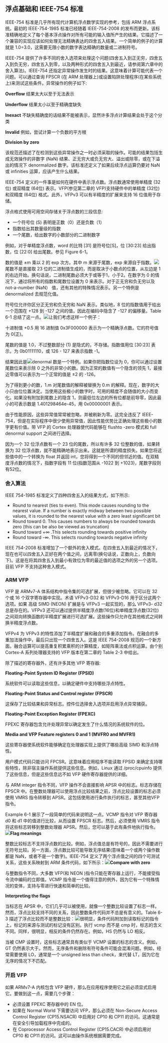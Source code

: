 ## 浮点基础和 IEEE-754 标准

IEEE-754 标准是几乎所有现代计算机浮点数学实现的参考，包括 ARM 浮点系统。最初的 IEEE-754-1985 标准已经随着 IEEE-754-2008 的发布而更新。该标准精确地定义了每个基本浮点操作对所有可能的输入值所产生的结果。它描述了一个兼容的实现应该如何处理无法精确表达的四舍五入结果。一个简单的例子的计算就是 1.0÷3.0，这需要无限小数的数字表达精确的数量或二进制符号。

IEEE-754 提供了许多不同的舍入选项来处理这个问题\(四舍五入到正无穷，四舍五入到负无穷，四舍五入到零，以及两种形式的四舍五入到最近，请参阅第六章中的舍入算法\)。IEEE-754 还指定异常操作发生时的结果。这意味着计算可能代表一个问题。可以通过查询 FPSCR \(在 ARM 处理器上\)或设置陷阱处理程序\(在某些系统上\)来测试这些条件。异常操作的例子如下:

**Overflow** 结果太大以至于无法表示

**Underflow** 结果太小以至于精确度缺失

**Inexact** 不缺失精确度的话结果不能被表示，显然许多浮点计算结果会处于这个分类

**Invalid** 例如，尝试计算一个负数的平方根

**Division by zero**

该规范还描述了在检测到这些异常操作之一时必须采取的操作。可能的结果包括生成无效操作的非数字 \(NaN\) 结果、正无穷大或负无穷大、溢出或除零，或在下溢出的情况下 denormalized 数字。该标准还定义了如果后续浮点运算仍要对 NaN 或 infinities 运算，应该产生什么结果。

IEEE-754 定义的一件事是如何在硬件中表示浮点数。浮点数通常使用单精度 \(32位\) 或双精度 \(64位\) 表示。VFP\(参见第二章的 VFP\)支持硬件中的单精度 \(32位\) 和双精度 \(64位\) 格式。此外，VFPv3 可以有半精度的扩展来支持 16 位值用于存储。

浮点格式使用可用空间存储关于浮点数的三段信息:

* 一个符号位 \(S\) 表明是正数（0）还是负数（1）
* 指数给出其数量级的指数
* 一个尾数，给出数字的小数部分的二进制数字

例如，对于单精度浮点数，word 的比特 \[31\] 是符号位\[S\]，位 \[30:23\] 给出指数，位 \[22:0\] 给出尾数。参见 Figure 6-1。

数的值是 ±m 乘以 2 的 exp 次方。其中 m 来源于尾数，exp 来源自于指数。![](../assets/figure6-1.png)尾数不是直接取 23 位的二进制值生成的，而是取决于小数点的位置，从左边是 1 的右边开始。换句话说，二进制尾数必须大于或等于1，小于2。在数字为 0 的情况下，通过将所有的指数和尾数位设置为 0 来表示。对于正无穷和负无穷以及 not-a-number \(NaN） 值，还有其他的特殊情况表示。另一个特例是 denormalized 去规范化值。

符号位允许你区分正无穷和负无穷和 NaN 表示。类似地，8 位的指数值用于给出一个范围在 +128 到 -127 之间的值，因此在编码中隐含了 -127 的偏移量。Table 6-1 总结了这一点。![](../assets/table6-1.png)让我们考虑这样一个例子：

十进制值 +0.5 用 16 进制值 0x3F000000 表示为一个精确浮点数。它的符号值为 0\(正\)。

尾数的值是 1.0，不过整数部分 \(1\) 是隐式的，不存储。指数值用位 \[30:23\] 表示，为 0b01111110，或 126 - 127 来表示指数 -1。

结果因此是![](../assets/formula6-2.png)denormal 数是一个特例。如果你把指数位设为 0，你可以通过设置尾数位来表示除 0 之外的非常小的数。因为正常的数值有一个隐含的领先 1，最接近零值可以表示为一个正常的值是 ±2 的 -126。

为了得到更小的数，1.m 对尾数值的解释被替换为 0.m 的解释。现在，数字的大小只由位位置决定。当使用这些极小的数字时，可用的精度不会随值的大小而变化。如果没有附加到尾数上的隐含 1，则最低位左边的所有位都是前导零，因此最小的可表示数是 1.401298464e-45，用 0x00000001 表示。

由于性能原因，这些异常值常常被忽略，并被刷新为零。这完全违反了 IEEE-754，但是在实际程序中很少使用异常值，因此性能优势比正确处理这些极小的数字更有价值。带 VFP 的 Cortex 处理器使代码能够在 flushto -zero 模式和 full denormal support 之间进行选择。

因为一个 32 位浮点数有一个 23 位的尾数，所以有许多 32 位整数的值，如果转换为 32 位浮点数，就不能精确地表示出来。这就是所谓的精度损失。如果您将这些值中的一个转换为 float 并返回 int，您将得到一个不同的但邻近的值。在双精度浮点数的情况下，指数字段有 11 位\(指数范围从 -1022 到 +1023\)，尾数字段则有52位。

### 舍入算法

IEEE 754-1985 标准定义了四种四舍五入的结果方式，如下所示:

* Round to nearest \(ties to even\). This mode causes rounding to the nearest value. If a
   number is exactly midway between two possible values, it is rounded to the nearest value
   with a zero least significant bit
* Round toward 0. This causes numbers to always be rounded towards zero \(this can be also
   be viewed as truncation\)
* Round toward +∞ .This selects rounding towards positive infinity
* Round toward -∞. This selects rounding towards negative infinity

IEEE 754-2008 标准增加了一个额外的舍入模式。在四舍五入到最近的情况下，现在也可以四舍五入正好在两个值之间，远离零\(换句话说，正数向上，负数向下\)。这是在将其四舍五入到最小有效位为零的最近值的选项之外的另一个选项。目前 VFP 不支持这种舍入模式。

### ARM VFP

VFP 是 ARMv7-A 体系结构中指令集的可选扩展，但很少被忽略。它可以在 32 个或 16 个双字寄存器中实现。术语 VFPv3-D32 和 VFPv3-D16 用于区分这两个选项。如果 高级 SIMD \(NEON\) 扩展是与 VFPv3 一起实现的，那么 VFPv3- d32 总是存在的。VFPv3 还可以通过提供半精度浮点数\(16位\)和单精度浮点数\(32位\)之间双向转换函数的半精度扩展进行可选扩展。这些操作只允许在其他格式之间转换半精度浮点数。

VFPv4 为 VFPv3 的特性添加了半精度扩展和融合的多重添加指令。在融合的多重加法操作中，最后只出现一个四舍五入。这是 IEEE 754-2008 规范的一个新方面。融合运算可以提高重复积累乘积的计算精度，如矩阵乘法或点积运算。由个别 Cortex-A 系列处理器支持的 VFP 版本在第二章的 Table 2-3 中给出。

除了描述的寄存器外，还有许多其他 VFP 寄存器:

**Floating-Point System ID Register \(FPSID\)**

系统软件可以读取这些信息，以确定硬件中支持哪些浮点特性。

**Floating-Point Status and Control register \(FPSCR\)**

这保存了比较结果和异常标志。控件位选择舍入选项并启用浮点异常捕获。

**Floating-Point Exception Register \(FPEXC\)**

FPEXC 寄存器包含允许处理异常以确定发生了什么情况的系统软件的位。

**Media and VFP Feature registers 0 and 1 \(MVFR0 and MVFR1\)**

这些寄存器使系统软件能够确定在处理器实现上提供了哪些高级 SIMD 和浮点特性。

用户模式代码只能访问 FPCSR。这意味着应用程序不能读取 FPSID 来确定支持哪些特性，除非宿主操作系统提供这些信息。例如，Linux 通过 /proc/cpuinfo 提供了这些信息，但是这些信息远不如 VFP 硬件寄存器提供的详细。

与 ARM integer 指令不同，VFP 操作不会直接影响 APSR 中的标志。标志存储在 FPSCR 中。在整数处理器可以使用浮点比较结果之前，浮点比较设置的标志必须使用 VMRS 指令转移到 APSR。这包括使用进行条件执行的标志，甚至其他VFP指令。

Example 6-1 展示了一段简单的代码来说明这一点。VCMP 指令对 VFP 寄存器 d0 和 d1 中的值进行比较，从而设置 FPSCR 标志。然后，必须使用 VMRS 指令将这些标志转移到整数处理器 APSR。然后，您可以基于此有条件地执行指令。![](../assets/example6-1.png)**Flag meanings**

整数比较标志不支持浮点数的比较。例如，浮点值总是有符号的，因此不需要进行无符号比较。另一方面，浮点数比较可能导致无序结果\(意味着一个或两个操作数都是 NaN，或者不是一个数字\)。IEEE-754 定义了两个浮点值之间的四个可测试关系，这些关系映射到 ARM 条件代码，如下所示：![](../assets/table6-2.png)**Compare with zero**

与整数指令不同，大多数 VFP\(和 NEON \)指令只能在寄存器上运行，不能接受指令流中编码的立即值。VCMP 指令是一个值得注意的例外，因为它有一个特殊情况的变体，支持与零进行快速和简单的比较。

**Interpreting the flags**

当标志在 APSR 中，它们几乎可以被使用，就像一个整数比较设置了标志一样。然而，浮点比较支持不同的关系，因此整数条件代码并不总是有意义的。Table 6-3 描述了浮点比较而不是整数比较：![](../assets/table6-3.png)很明显，条件代码附加到读取标记的指令上，标记的来源与测试的标记没有区别。执行 vcmp 而不是 cmp 时，标志的含义不同。同样，很明显，相反的条件仍然存在。例如，HS 仍然与 LO 相反。

当被 CMP 设置时，这些标志通常具有类似于 VCMP 设置的标志的含义。例如，GT 仍然表示大于。然而，无序条件和删除有符号条件可能会混淆问题。例如，经常需要使用 LO，通常是一个 unsigned less than check，来代替 LT，因为它在无序的情况下不匹配。

### 开启 VFP

如果 ARMv7-A 内核包含 VFP 硬件，那么在应用程序使用它之前必须显式启用它。要做到这一点，需要几个步骤：

* 必须设置 FPEXC 寄存器中的 EN 位。
* 如果在 Normal World 下需要访问 VFP，那么必须在 Non-Secure Access Control Register \(CP15.NSACR\) 中启用对 CP10 和 CP11 的访问。这通常是在安全引导加载程序中完成的。
* 在 Coprocessor Access Control Register \(CP15.CACR\) 中必须启用对 CP10 和 CP11 的访问。这可以由操作系统根据需要完成。



